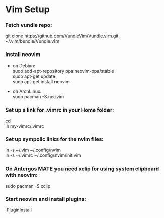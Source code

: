 # Vim Setup

###  Fetch vundle repo:
git clone https://github.com/VundleVim/Vundle.vim.git ~/.vim/bundle/Vundle.vim

###  Install neovim 

  * on Debian:  
  sudo add-apt-repository ppa:neovim-ppa/stable  
  sudo apt-get update  
  sudo apt-get install neovim  

  * on ArchLinux:  
  sudo pacman -S neovim  

###  Set up a link for .vimrc in your Home folder:
cd  
ln my-vimrc/.vimrc  

###  Set up sympolic links for the nvim files:
ln -s ~/.vim ~/.config/nvim  
ln -s ~/.vimrc ~/.config/nvim/init.vim  

### On Antergos MATE you need xclip for using system clipboard with neovim:
sudo pacman -S xclip

###  Start neovim and install plugins: 
:PluginInstall

